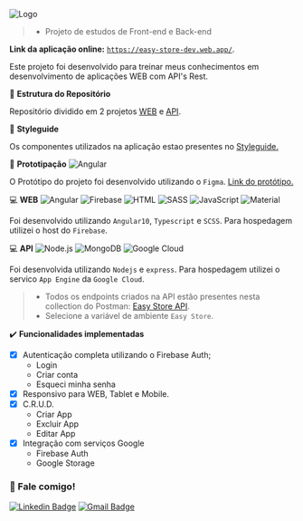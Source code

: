 ![Logo](https://i.imgur.com/o642VI6.png)

> - Projeto de estudos de Front-end e Back-end

**Link da aplicação online:** <a href="https://easy-store-dev.web.app/" target="_blank">`https://easy-store-dev.web.app/`</a>.

Este projeto foi desenvolvido para treinar meus conhecimentos em desenvolvimento de aplicações WEB com API's Rest.

:construction_worker: **Estrutura do Repositório**

Repositório dividido em 2 projetos <a href="https://github.com/LeoCpii/easy-score/tree/master/easy-store-web" target="_blank">WEB</a> e <a href="https://github.com/LeoCpii/easy-score/tree/master/easy-store-api" target="_blank">API</a>.

:bookmark_tabs: **Styleguide**

Os componentes utilizados na aplicação estao presentes no <a href="https://easy-store-dev.web.app/styleguide/typography" target="_blank">Styleguide.</a>

:art: **Prototipação**
![Angular](https://img.shields.io/badge/-Figma-333333?style=flat&logo=figma)

O Protótipo do projeto foi desenvolvido utilizando o `Figma`. <a href="https://www.figma.com/file/qzGVQHcUQ8uOfusiLte8QL/Easy-Store?node-id=1%3A2" target="_blank">Link do protótipo.</a>

:computer: **WEB**
![Angular](https://img.shields.io/badge/-Angular-333333?style=flat&logo=angular)
![Firebase](https://img.shields.io/badge/-Firebase-333333?style=flat&logo=firebase)
![HTML](https://img.shields.io/badge/-HTML-333333?style=flat&logo=HTML5)
![SASS](https://img.shields.io/badge/-SASS-333333?style=flat&logo=SASS&logoColor=CC6699)
![JavaScript](https://img.shields.io/badge/-Typescript-333333?style=flat&logo=typescript&logoColor=007ACC)
![Material](https://img.shields.io/badge/-Material%20Design-333333?style=flat&logo=material-design&logoColor=1abc9c)

Foi desenvolvido utilizando `Angular10`, `Typescript` e `SCSS`. Para hospedagem utilizei o host do `Firebase`.

:computer: **API**
![Node.js](https://img.shields.io/badge/-Node.js-333333?style=flat&logo=node.js)
![MongoDB](https://img.shields.io/badge/-MongoDB-333333?style=flat&logo=mongodb)
![Google Cloud](https://img.shields.io/badge/-Google%20Cloud-333333?style=flat&logo=google-cloud)

Foi desenvolvida utilizando `Nodejs` e `express`. Para hospedagem utilizei o servico `App Engine` da `Google Cloud`.
> - Todos os endpoints criados na API estão presentes nesta collection do Postman: <a href="https://documenter.getpostman.com/view/3890930/TVspmVFE" target="_blank">Easy Store API</a>.
> - Selecione a variável de ambiente `Easy Store`.

:heavy_check_mark: **Funcionalidades implementadas**

- [x] Autenticação completa utilizando o Firebase Auth;
  - Login
  - Criar conta
  - Esqueci minha senha
- [x] Responsivo para WEB, Tablet e Mobile.
- [x] C.R.U.D.
  - Criar App
  - Excluir App
  - Editar App
- [x] Integração com serviços Google
  - Firebase Auth
  - Google Storage

<h3> 🤝 Fale comigo! </h3>

[![Linkedin Badge](https://img.shields.io/badge/-Leonardo%20Gonçalves-blue?style=flat-square&logo=Linkedin&logoColor=white&link=https://www.linkedin.com/in/leonardo-goncalves-melo/)](https://www.linkedin.com/in/leonardo-goncalves-melo/)
[![Gmail Badge](https://img.shields.io/badge/-leogoncalves.contato@gmail.com-c14438?style=flat-square&logo=Gmail&logoColor=white&link=mailto:leogoncalves.contato@gmail.com)](mailto:leogoncalves.contato@gmail.com)
